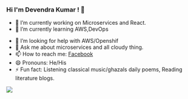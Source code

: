 ### Hi I'm Devendra Kumar ! 👋

<!--
**devendra-kmr/devendra-kmr** is a ✨ _special_ ✨ repository because its `README.md` (this file) appears on your GitHub profile.

Here are some ideas to get you started:
-->

- 🔭 I’m currently working on Microservices and React.
- 🌱 I’m currently learning AWS,DevOps
<!--- 👯 I’m looking to collaborate on ... -->
- 🤔 I’m looking for help with AWS/Openshif
- 💬 Ask me about microservices and all cloudy thing.
- 📫 How to reach me: [Facebook](https://www.facebook.com/JavaPioneer)
- 😄 Pronouns: He/His
- ⚡ Fun fact: Listening classical music/ghazals daily poems, Reading literature blogs.



<img src="https://github-readme-stats.vercel.app/api?username=devendra-kmr&&show_icons=true"/>
